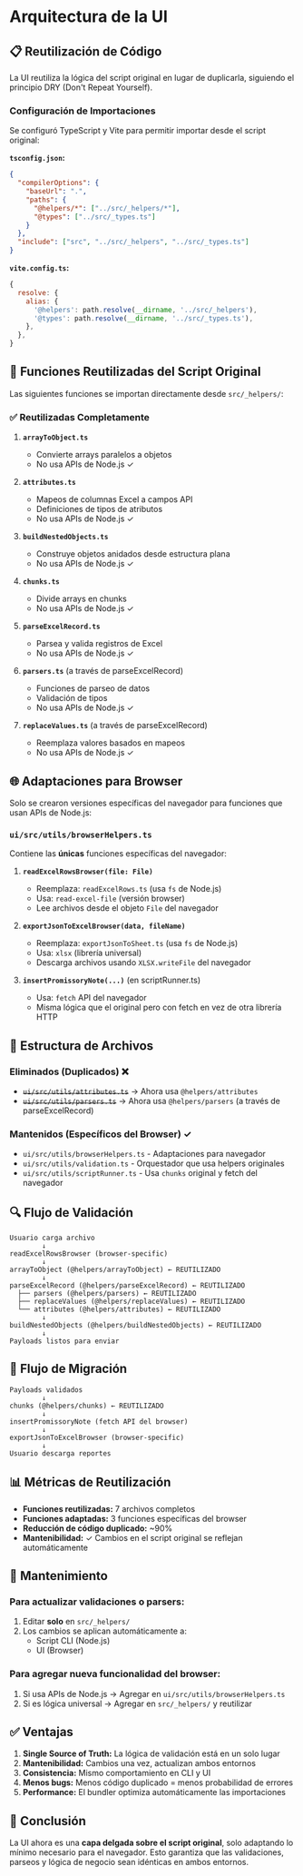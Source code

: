 # Arquitectura de la UI

## 📋 Reutilización de Código

La UI reutiliza la lógica del script original en lugar de duplicarla, siguiendo el principio DRY (Don't Repeat Yourself).

### Configuración de Importaciones

Se configuró TypeScript y Vite para permitir importar desde el script original:

**`tsconfig.json`:**
```json
{
  "compilerOptions": {
    "baseUrl": ".",
    "paths": {
      "@helpers/*": ["../src/_helpers/*"],
      "@types": ["../src/_types.ts"]
    }
  },
  "include": ["src", "../src/_helpers", "../src/_types.ts"]
}
```

**`vite.config.ts`:**
```javascript
{
  resolve: {
    alias: {
      '@helpers': path.resolve(__dirname, '../src/_helpers'),
      '@types': path.resolve(__dirname, '../src/_types.ts'),
    },
  },
}
```

## 🔄 Funciones Reutilizadas del Script Original

Las siguientes funciones se importan directamente desde `src/_helpers/`:

### ✅ Reutilizadas Completamente

1. **`arrayToObject.ts`**
   - Convierte arrays paralelos a objetos
   - No usa APIs de Node.js ✓

2. **`attributes.ts`**
   - Mapeos de columnas Excel a campos API
   - Definiciones de tipos de atributos
   - No usa APIs de Node.js ✓

3. **`buildNestedObjects.ts`**
   - Construye objetos anidados desde estructura plana
   - No usa APIs de Node.js ✓

4. **`chunks.ts`**
   - Divide arrays en chunks
   - No usa APIs de Node.js ✓

5. **`parseExcelRecord.ts`**
   - Parsea y valida registros de Excel
   - No usa APIs de Node.js ✓

6. **`parsers.ts`** (a través de parseExcelRecord)
   - Funciones de parseo de datos
   - Validación de tipos
   - No usa APIs de Node.js ✓

7. **`replaceValues.ts`** (a través de parseExcelRecord)
   - Reemplaza valores basados en mapeos
   - No usa APIs de Node.js ✓

## 🌐 Adaptaciones para Browser

Solo se crearon versiones específicas del navegador para funciones que usan APIs de Node.js:

### `ui/src/utils/browserHelpers.ts`

Contiene las **únicas** funciones específicas del navegador:

1. **`readExcelRowsBrowser(file: File)`**
   - Reemplaza: `readExcelRows.ts` (usa `fs` de Node.js)
   - Usa: `read-excel-file` (versión browser)
   - Lee archivos desde el objeto `File` del navegador

2. **`exportJsonToExcelBrowser(data, fileName)`**
   - Reemplaza: `exportJsonToSheet.ts` (usa `fs` de Node.js)
   - Usa: `xlsx` (librería universal)
   - Descarga archivos usando `XLSX.writeFile` del navegador

3. **`insertPromissoryNote(...)`** (en scriptRunner.ts)
   - Usa: `fetch` API del navegador
   - Misma lógica que el original pero con fetch en vez de otra librería HTTP

## 📁 Estructura de Archivos

### Eliminados (Duplicados) ❌

- ~~`ui/src/utils/attributes.ts`~~ → Ahora usa `@helpers/attributes`
- ~~`ui/src/utils/parsers.ts`~~ → Ahora usa `@helpers/parsers` (a través de parseExcelRecord)

### Mantenidos (Específicos del Browser) ✓

- `ui/src/utils/browserHelpers.ts` - Adaptaciones para navegador
- `ui/src/utils/validation.ts` - Orquestador que usa helpers originales
- `ui/src/utils/scriptRunner.ts` - Usa `chunks` original y fetch del navegador

## 🔍 Flujo de Validación

```
Usuario carga archivo
        ↓
readExcelRowsBrowser (browser-specific)
        ↓
arrayToObject (@helpers/arrayToObject) ← REUTILIZADO
        ↓
parseExcelRecord (@helpers/parseExcelRecord) ← REUTILIZADO
  ├── parsers (@helpers/parsers) ← REUTILIZADO
  ├── replaceValues (@helpers/replaceValues) ← REUTILIZADO
  └── attributes (@helpers/attributes) ← REUTILIZADO
        ↓
buildNestedObjects (@helpers/buildNestedObjects) ← REUTILIZADO
        ↓
Payloads listos para enviar
```

## 🚀 Flujo de Migración

```
Payloads validados
        ↓
chunks (@helpers/chunks) ← REUTILIZADO
        ↓
insertPromissoryNote (fetch API del browser)
        ↓
exportJsonToExcelBrowser (browser-specific)
        ↓
Usuario descarga reportes
```

## 📊 Métricas de Reutilización

- **Funciones reutilizadas:** 7 archivos completos
- **Funciones adaptadas:** 3 funciones específicas del browser
- **Reducción de código duplicado:** ~90%
- **Mantenibilidad:** ✓ Cambios en el script original se reflejan automáticamente

## 🔧 Mantenimiento

### Para actualizar validaciones o parsers:

1. Editar **solo** en `src/_helpers/`
2. Los cambios se aplican automáticamente a:
   - Script CLI (Node.js)
   - UI (Browser)

### Para agregar nueva funcionalidad del browser:

1. Si usa APIs de Node.js → Agregar en `ui/src/utils/browserHelpers.ts`
2. Si es lógica universal → Agregar en `src/_helpers/` y reutilizar

## ✅ Ventajas

1. **Single Source of Truth:** La lógica de validación está en un solo lugar
2. **Mantenibilidad:** Cambios una vez, actualizan ambos entornos
3. **Consistencia:** Mismo comportamiento en CLI y UI
4. **Menos bugs:** Menos código duplicado = menos probabilidad de errores
5. **Performance:** El bundler optimiza automáticamente las importaciones

## 🎯 Conclusión

La UI ahora es una **capa delgada sobre el script original**, solo adaptando lo mínimo necesario para el navegador. Esto garantiza que las validaciones, parseos y lógica de negocio sean idénticas en ambos entornos.

